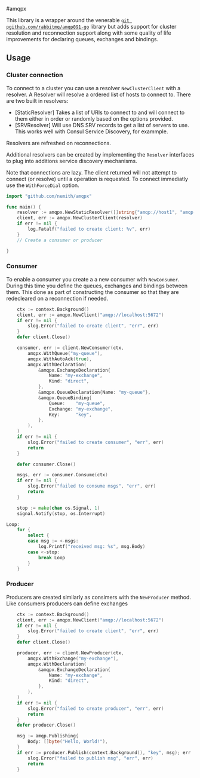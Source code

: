 #amqpx

This library is a wrapper around the venerable [`git pgithub.com/rabbitmq/amqp091-go`](https://github.com/rabbitmq/amqp091-go) library but adds support for cluster resolution and reconnection support along with some quality of life improvements for declaring queues, exchanges and bindings.

## Usage 

### Cluster connection
To connect to a cluster you can use a resolver `NewClusterClient` with a resolver.  A Resolver will resolve a ordered list of hosts to connect to.  There are two built in resolvers:

* [StaticResolver] Takes a list of URIs to connect to and will connect to them either in order or randomly based on the options provided.   
* [SRVResolver] Will use DNS SRV records to get a list of servers to use.  This works well with Consul Service Discovery, for exammple.

Resolvers are refreshed on reconnections.

Additional resolvers can be created by implementing the `Resolver` interfaces to plug into additions service discovery mechanisms.

Note that connections are lazy.  The client returned will not attempt to connect (or resolve) until a operation is requested.  To connect immediatly use the `WithForceDial` option.

```go
import "github.com/nemith/amqpx"

func main() {
    resolver := amqpx.NewStaticResolver([]string{"amqp://host1", "amqp://host2"}, true)
    client, err := amqpx.NewClusterClient(resolver)
    if err != nil {
        log.Fatalf("failed to create client: %v", err)
    }
    // Create a consumer or producer 

}
```

### Consumer
To enable a consumer you create a  a new consumer with `NewConsumer`.  During this time you define the queues, exchanges and bindings between them.   This done as part of constructing the consumer so that they are redecleared on a reconnection if needed.

```go
	ctx := context.Background()
	client, err := amqpx.NewClient("amqp://localhost:5672")
	if err != nil {
		slog.Error("failed to create client", "err", err)
	}
	defer client.Close()

	consumer, err := client.NewConsumer(ctx,
		amqpx.WithQueue("my-queue"),
		amqpx.WithAutoAck(true),
		amqpx.WithDeclaration(
			&amqpx.ExchangeDeclaration{
				Name: "my-exchange",
				Kind: "direct",
			},
			&amqpx.QueueDeclaration{Name: "my-queue"},
			&amqpx.QueueBinding{
				Queue:    "my-queue",
				Exchange: "my-exchange",
				Key:      "key",
			},
		),
	)
	if err != nil {
		slog.Error("failed to create consumer", "err", err)
		return
	}

	defer consumer.Close()

	msgs, err := consumer.Consume(ctx)
	if err != nil {
		slog.Error("failed to consume msgs", "err", err)
		return
	}

	stop := make(chan os.Signal, 1)
	signal.Notify(stop, os.Interrupt)

Loop:
	for {
		select {
		case msg := <-msgs:
			log.Printf("received msg: %s", msg.Body)
		case <-stop:
			break Loop
		}
	}
```

### Producer
Producers are created similarly as consimers with the `NewProducer` method.  Like consumers producers can define exchanges 

```go
	ctx := context.Background()
	client, err := amqpx.NewClient("amqp://localhost:5672")
	if err != nil {
		slog.Error("failed to create client", "err", err)
	}
	defer client.Close()

	producer, err := client.NewProducer(ctx,
		amqpx.WithExchange("my-exchange"),
		amqpx.WithDeclaration(
			&amqpx.ExchangeDeclaration{
				Name: "my-exchange",
				Kind: "direct",
			},
		),
	)
	if err != nil {
		slog.Error("failed to create producer", "err", err)
		return
	}
	defer producer.Close()

	msg := amqp.Publishing{
		Body: []byte("Hello, World!"),
	}
	if err := producer.Publish(context.Background(), "key", msg); err != nil {
		slog.Error("failed to publish msg", "err", err)
		return
	}
```